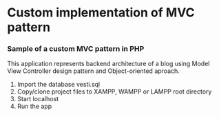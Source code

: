 # Custom implementation of MVC pattern

### Sample of a custom MVC pattern in PHP
This application represents backend architecture of a blog using Model View Controller design pattern and Object-oriented aproach.

1. Import the database vesti.sql
2. Copy/clone project files to XAMPP, WAMPP or LAMPP root directory
3. Start localhost
4. Run the app
